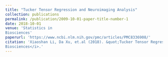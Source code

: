 ```yaml
---
title: "Tucker Tensor Regression and Neuroimaging Analysis"
collection: publications
permalink: /publication/2009-10-01-paper-title-number-1
date: 2018-10-01
venue: 'Statistics in
Biosciences'
paperurl: 'https://www.ncbi.nlm.nih.gov/pmc/articles/PMC8336908/'
citation: 'Xiaoshan Li, Da Xu, et.al (2018). &quot;Tucker Tensor Regression and Neuroimaging Analysis; <i> Statistics in
Biosciences</i>.'
---
```

